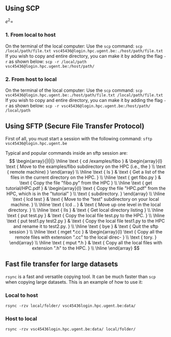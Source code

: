 ## Using SCP

$e^2=$

### 1. From local to host
On the terminal of the local computer:
Use the `scp` command: 
`scp /local/path/file.txt vsc45436@login.hpc.ugent.be:./host/path/file.txt`
If you wish to copy and entire directory, you can make it by adding the flag `-r` as shown below:
`scp -r /local/path vsc45436@login.hpc.ugent.be:/host/path/`

### 2. From host to local

On the terminal of the local computer:
Use the `scp` command:
`scp vsc45436@login.hpc.ugent.be:./host/path/file.txt /local/path/file.txt `
If you wish to copy and entire directory, you can make it by adding the flag `-r` as shown below:
`scp -r vsc45436@login.hpc.ugent.be:/host/path/ /local/path`

## Using SFTP (Secure File Transfer Protocol)

First of all, you must start a session with the following command:
`sftp vsc45436@login.hpc.ugent.be`

Typical and popular commands inside an sftp session are:
$$
\begin{array}{|l|l|}
\hline \text { cd /examples/fibo } & \begin{array}{l}
\text { Move to the examples/fibo subdirectory on the HPC (i.e., the } \\
\text { remote machine) }
\end{array} \\
\hline \text { ls } & \text { Get a list of the files in the current directory on the HPC. } \\
\hline \text { get fibo.py } & \text { Copy the file "fibo.py" from the HPC } \\
\hline \text { get tutorial/HPC.pdf } & \begin{array}{l}
\text { Copy the file "HPC.pdf" from the HPC, which is in the "tutorial" } \\
\text { subdirectory. }
\end{array} \\
\hline \text { lcd test } & \text { Move to the "test" subdirectory on your local machine. } \\
\hline \text { lcd .. } & \text { Move up one level in the local directory. } \\
\hline \text { lls } & \text { Get local directory listing } \\
\hline \text { put test.py } & \text { Copy the local file test.py to the HPC. } \\
\hline \text { put test1.py test2.py } & \text { Copy the local file test1.py to the HPC and rename it to test2.py. } \\
\hline \text { bye } & \text { Quit the sftp session } \\
\hline \text { mget *.cc } & \begin{array}{l}
\text { Copy all the remote files with extension ".cc" to the local direc- } \\
\text { tory. }
\end{array} \\
\hline \text { mput *.h } & \text { Copy all the local files with extension ".h" to the HPC. } \\
\hline
\end{array}
$$



## Fast file transfer for large datasets
`rsync` is a fast and versatile copying tool. It can be much faster than `scp` when copying large datasets. This is an example of how to use it:
### Local to host
`rsync -rzv local/folder/ vsc45436login.hpc.ugent.be:data/`

### Host to local
`rsync -rzv vsc45436login.hpc.ugent.be:data/ local/folder/`


